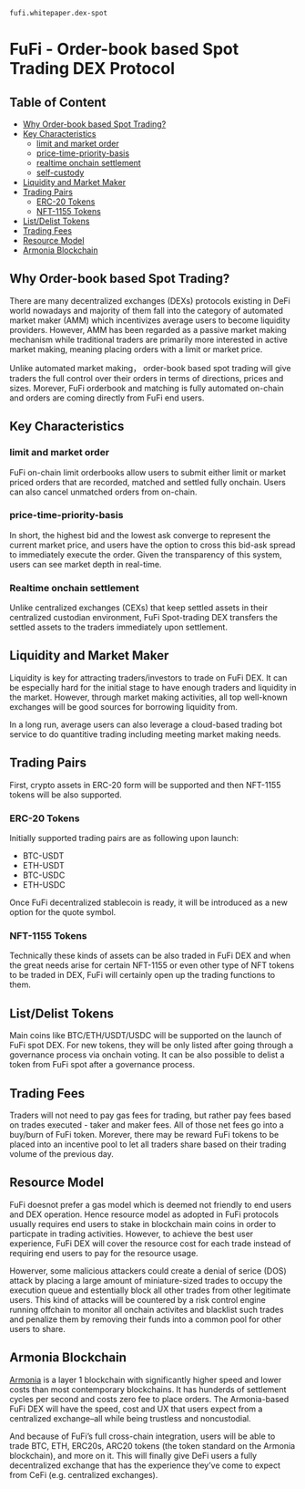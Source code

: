 
`fufi.whitepaper.dex-spot`

# FuFi - Order-book based Spot Trading DEX Protocol

## Table of Content
  - [Why Order-book based Spot Trading?](#why-spot-trading)
  - [Key Characteristics](#key-characteristics)
    - [limit and market order](#limit-and-market-order)
    - [price-time-priority-basis](#price-time-priority-basis)
    - [realtime onchain settlement](#realtime-onchain-settlement)
    - [self-custody](#self-custody)
  - [Liquidity and Market Maker](#liquidity-and-market-maker)
  - [Trading Pairs](#trading-pairs)
    - [ERC-20 Tokens](#erc-20-tokens) 
    - [NFT-1155 Tokens](#nft-1155-tokens)
  - [List/Delist Tokens](#listdelist-tokens)
  - [Trading Fees](#trading-fees)
  - [Resource Model](#resource-model)
  - [Armonia Blockchain](#armonia-blockchain)
  
## Why Order-book based Spot Trading?

There are many decentralized exchanges (DEXs) protocols existing in DeFi world nowadays and majority of them fall into the category of automated market maker (AMM) which incentivizes average users to become liquidity providers. However, AMM has been regarded as a passive market making mechanism while traditional traders are primarily more interested in active market making, meaning placing orders with a limit or market price.

Unlike automated market making， order-book based spot trading will give traders the full control over their orders in terms of directions, prices and sizes. Morever, FuFi orderbook and matching is fully automated on-chain and orders are coming directly from FuFi end users.

## Key Characteristics

### limit and market order

FuFi on-chain limit orderbooks allow users to submit either limit or market priced orders that are recorded, matched and settled fully onchain. Users can also cancel unmatched orders from on-chain.

### price-time-priority-basis

In short, the highest bid and the lowest ask converge to represent the current market price, and users have the option to cross this bid-ask spread to immediately execute the order. Given the transparency of this system, users can see market depth in real-time.
 
### Realtime onchain settlement

Unlike centralized exchanges (CEXs) that keep settled assets in their centralized custodian environment, FuFi Spot-trading DEX transfers the settled assets to the traders immediately upon settlement.

## Liquidity and Market Maker

Liquidity is key for attracting traders/investors to trade on FuFi DEX. It can be especially hard for the initial stage to have enough traders and liquidity in the market. However, through market making activities, all top well-known exchanges will be good sources for borrowing liquidity from.

In a long run, average users can also leverage a cloud-based trading bot service to do quantitive trading including meeting market making needs.

## Trading Pairs

First, crypto assets in ERC-20 form will be supported and then NFT-1155 tokens will be also supported.

### ERC-20 Tokens

Initially supported trading pairs are as following upon launch:

- BTC-USDT
- ETH-USDT
- BTC-USDC
- ETH-USDC
  
Once FuFi decentralized stablecoin is ready, it will be introduced as a new option for the quote symbol.

### NFT-1155 Tokens

Technically these kinds of assets can be also traded in FuFi DEX and when the great needs arise for certain NFT-1155 or even other type of NFT tokens to be traded in DEX, FuFi will certainly open up the trading functions to them.

## List/Delist Tokens

Main coins like BTC/ETH/USDT/USDC will be supported on the launch of FuFi spot DEX. For new tokens, they will be only listed after going through a governance process via onchain voting. It can be also possible to delist a token from FuFi spot after a governance process.

## Trading Fees

Traders will not need to pay gas fees for trading, but rather pay fees based on trades executed - taker and maker fees. All of those net fees go into a buy/burn of FuFi token. Morever, there may be reward FuFi tokens to be placed into an incentive pool to let all traders share based on their trading volume of the previous day.

## Resource Model

FuFi doesnot prefer a gas model which is deemed not friendly to end users and DEX operation. Hence resource model as adopted in FuFi protocols usually requires end users to stake in blockchain main coins in order to particpate in trading activities. However, to achieve the best user experience, FuFi DEX will cover the resource cost for each trade instead of requiring end users to pay for the resource usage. 

Howerver, some malicious attackers could create a denial of serice (DOS) attack by placing a large amount of miniature-sized trades to occupy the execution queue and estentially block all other trades from other legitimate users. This kind of attacks will be countered by a risk control engine running offchain to monitor all onchain activites and blacklist such trades and penalize them by removing their funds into a common pool for other users to share.

## Armonia Blockchain

[Armonia](https://amax.network) is a layer 1 blockchain with significantly higher speed and lower costs than most contemporary blockchains. It has hunderds of settlement cycles per second and costs zero fee to place orders. The Armonia-based FuFi DEX will have the speed, cost and UX that users expect from a centralized exchange–all while being trustless and noncustodial.

And because of FuFi’s full cross-chain integration, users will be able to trade BTC, ETH, ERC20s, ARC20 tokens (the token standard on the Armonia blockchain), and more on it. This will finally give DeFi users a fully decentralized exchange that has the experience they’ve come to expect from CeFi (e.g. centralized exchanges).
